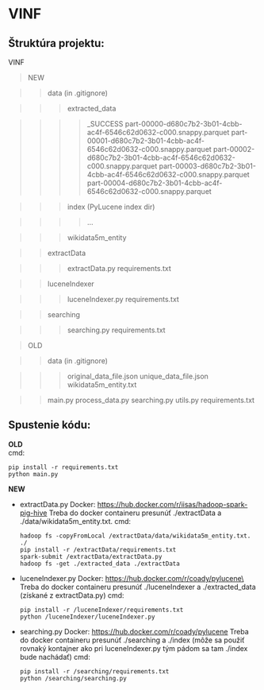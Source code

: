 # VINF

## Štruktúra projektu:
VINF
> NEW

>> data (in .gitignore)

>>> extracted_data

>>>> _SUCCESS
>>>> part-00000-d680c7b2-3b01-4cbb-ac4f-6546c62d0632-c000.snappy.parquet
>>>> part-00001-d680c7b2-3b01-4cbb-ac4f-6546c62d0632-c000.snappy.parquet
>>>> part-00002-d680c7b2-3b01-4cbb-ac4f-6546c62d0632-c000.snappy.parquet
>>>> part-00003-d680c7b2-3b01-4cbb-ac4f-6546c62d0632-c000.snappy.parquet
>>>> part-00004-d680c7b2-3b01-4cbb-ac4f-6546c62d0632-c000.snappy.parquet

>>> index (PyLucene index dir)

>>>> ...

>>> wikidata5m_entity

>> extractData

>>> extractData.py
>>> requirements.txt

>> luceneIndexer

>>> luceneIndexer.py
>>> requirements.txt

>> searching

>>> searching.py
>>> requirements.txt

> OLD

>> data (in .gitignore)

>>> original_data_file.json
>>> unique_data_file.json
>>> wikidata5m_entity.txt

>> main.py
>> process_data.py
>> searching.py
>> utils.py
>> requirements.txt


## Spustenie kódu:

**OLD**\
cmd:
```
pip install -r requirements.txt
python main.py
```

**NEW**
* extractData.py
  Docker: https://hub.docker.com/r/iisas/hadoop-spark-pig-hive
  Treba do docker containeru presunúť ./extractData a ./data/wikidata5m_entity.txt.
  cmd:
  ```
  hadoop fs -copyFromLocal /extractData/data/wikidata5m_entity.txt. ./
  pip install -r /extractData/requirements.txt
  spark-submit /extractData/extractData.py
  hadoop fs -get ./extracted_data ./extractData
  ```
* luceneIndexer.py
  Docker: https://hub.docker.com/r/coady/pylucene\
  Treba do docker containeru presunúť ./luceneIndexer a ./extracted_data (získané z extractData.py)
  cmd:
  ```
  pip install -r /luceneIndexer/requirements.txt
  python /luceneIndexer/luceneIndexer.py
  ```
* searching.py
  Docker: https://hub.docker.com/r/coady/pylucene
  Treba do docker containeru presunúť ./searching a ./index (môže sa použiť rovnaký kontajner ako pri luceneIndexer.py tým pádom sa tam ./index bude nachádať)
  cmd:
  ```
  pip install -r /searching/requirements.txt
  python /searching/searching.py
  ```
